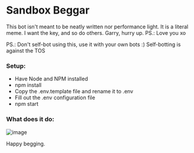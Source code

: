 # Sandbox Beggar
This bot isn't meant to be neatly written nor performance light. It is a literal meme. I want the key, and so do others. Garry, hurry up.
PS.: Love you xo

PS.: Don't self-bot using this, use it with your own bots :) Self-botting is against the TOS

### Setup:

- Have Node and NPM installed
- npm install
- Copy the .env.template file and rename it to .env
- Fill out the .env configuration file
- npm start

### What does it do:
![image](https://user-images.githubusercontent.com/17243415/115460949-c99b8d80-a220-11eb-8b3e-c4a65cd6557a.png)

Happy begging.
